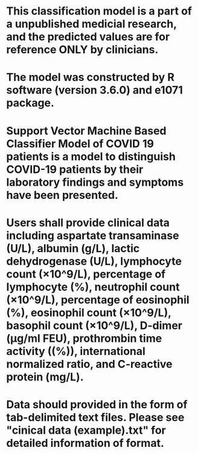 # This classification model is a part of a unpublished medicial research, and the predicted values are for reference ONLY by clinicians.

# The model was constructed by R software (version 3.6.0) and e1071 package.

# Support Vector Machine Based Classifier Model of COVID 19 patients is a model to distinguish COVID-19 patients by their laboratory findings and symptoms have been presented.

# Users shall provide clinical data including aspartate transaminase (U/L), albumin (g/L), lactic dehydrogenase (U/L), lymphocyte count (×10^9/L), percentage of lymphocyte (%), neutrophil count (×10^9/L), percentage of eosinophil (%), eosinophil count (×10^9/L), basophil count (×10^9/L), D-dimer  (μg/ml FEU), prothrombin time activity ((%)), international normalized ratio, and C-reactive protein (mg/L).

# Data should provided in the form of tab-delimited text files. Please see "cinical data (example).txt" for detailed information of format.
